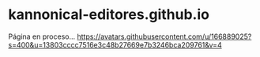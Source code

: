 # kannonical-editores.github.io
Página en proceso...
https://avatars.githubusercontent.com/u/166889025?s=400&u=13803cccc7516e3c48b27669e7b3246bca209761&v=4
